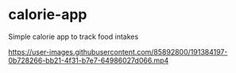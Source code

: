 # calorie-app

Simple calorie app to track food intakes

https://user-images.githubusercontent.com/85892800/191384197-0b728266-bb21-4f31-b7e7-64986027d066.mp4

